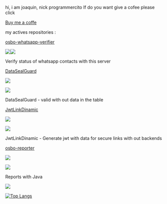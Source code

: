 hi, i am joaquin, nick programmercito
If do you want give a cofee please click
 
[Buy me a coffe](https://www.buymeacoffee.com/programmercito)

my actives repositories :

[osbo-whatsapp-verifier](https://github.com/Programmercito/osbo-whatsapp-verifier) 

![](https://img.shields.io/github/stars/Programmercito/osbo-whatsapp-verifier?style=flat-square&logo=appveyor)![](https://img.shields.io/github/license/Programmercito/osbo-whatsapp-verifier?style=flat-square&logo=appveyor)

Verify status of whatsapp contacts with this server

[DataSealGuard](https://github.com/Programmercito/datasealguard-java) 

![](https://img.shields.io/github/stars/Programmercito/datasealguard-java?style=flat-square&logo=appveyor)

![](https://img.shields.io/github/license/Programmercito/datasealguard-java?style=flat-square&logo=appveyor)

DataSealGuard - valid with out data in the table

[JwtLinkDinamic](https://github.com/Programmercito/JwtLinkDinamic) 

![](https://img.shields.io/github/stars/Programmercito/JwtLinkDinamic?style=flat-square&logo=appveyor)

![](https://img.shields.io/github/license/Programmercito/JwtLinkDinamic?style=flat-square&logo=appveyor)

JwtLinkDinamic - Generate jwt with data for secure links with out backends

[osbo-reporter](https://github.com/Programmercito/osbo-reporter) 

![](https://img.shields.io/github/stars/Programmercito/osbo-reporter?style=flat-square&logo=appveyor)

![](https://img.shields.io/github/license/Programmercito/osbo-reporter?style=flat-square&logo=appveyor)

Reports with Java

![](https://github-readme-stats.vercel.app/api?username=programmercito&count_private=true&show_icons=true&theme=merko)


[![Top Langs](https://github-readme-stats.vercel.app/api/top-langs/?username=programmercito&layout=compact&theme=merko)]()
